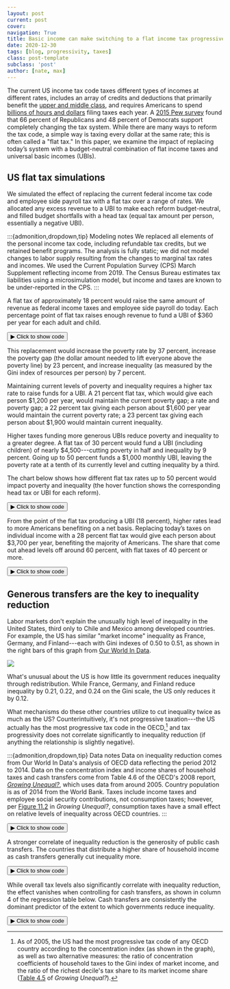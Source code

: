 ```yaml
---
layout: post
current: post
cover: 
navigation: True
title: Basic income can make switching to a flat income tax progressive
date: 2020-12-30
tags: [blog, progressivity, taxes]
class: post-template
subclass: 'post'
author: [nate, max]
---
```


<head>
  <script src="https://cdn.plot.ly/plotly-latest.min.js"></script>
  <script src="https://ajax.googleapis.com/ajax/libs/jquery/3.5.1/jquery.min.js"></script>
</head>


The current US income tax code taxes different types of incomes at different rates, includes an array of credits and deductions that primarily benefit the [upper and middle class](https://fivethirtyeight.com/features/the-tax-deductions-economists-hate/), and requires Americans to spend [billions of hours and dollars](https://www.washingtonpost.com/wp-srv/politics/documents/economy082710.pdf) filing taxes each year.
A [2015 Pew survey](https://www.pewresearch.org/fact-tank/2016/04/06/the-biggest-u-s-tax-breaks/) found that 66 percent of Republicans and 48 percent of Democrats support completely changing the tax system.
While there are many ways to reform the tax code, a simple way is taxing every dollar at the same rate; this is often called a "flat tax."
In this paper, we examine the impact of replacing today’s system with a budget-neutral combination of flat income taxes and universal basic incomes (UBIs).

## US flat tax simulations

We simulated the effect of replacing the current federal income tax code and employee side payroll tax with a flat tax over a range of rates.
We allocated any excess revenue to a UBI to make each reform budget-neutral, and filled budget shortfalls with a head tax (equal tax amount per person, essentially a negative UBI).


:::{admonition,dropdown,tip} Modeling notes
We replaced all elements of the personal income tax code, including refundable tax credits, but we retained benefit programs.
The analysis is fully static; we did not model changes to labor supply resulting from the changes to marginal tax rates and incomes.
We used the Current Population Survey (CPS) March Supplement reflecting income from 2019.
The Census Bureau estimates tax liabilities using a microsimulation model, but income and taxes are known to be under-reported in the CPS.
:::


A flat tax of approximately 18 percent would raise the same amount of revenue as federal income taxes and employee side payroll do today.
Each percentage point of flat tax raises enough revenue to fund a UBI of $360 per year for each adult and child.


<button class="code-button" id="button1" onclick="f1()">&#9654; Click to show code</button>
<div class="code-cell" id="asset_code_1" style="display: none;">
  <pre>
    <code>
import pandas as pd
import numpy as np
import plotly.express as px
import plotly.graph_objects as go
import microdf as mdf
import statsmodels.api as sm
import stargazer.stargazer as sg
from pandas_datareader import wb


summary = pd.read_csv("data/summary.csv")


BLUE = "#1976D2"
DARK_BLUE = "#1565C0"
LIGHT_BLUE = "#90CAF9"
GRAY = "#BDBDBD"
CONFIG = {"displayModeBar": False}

def add_ubi_center_watermark(fig, x, y=-0.14):
    fig.add_layout_image(
        dict(
            source="https://raw.githubusercontent.com/UBICenter/blog/master/jb/_static/ubi_center_logo_wide_blue.png",
            # See https://github.com/plotly/plotly.py/issues/2975.
            # source="../_static/ubi_center_logo_wide_blue.png",
            xref="paper", yref="paper",
            x=x, y=y,
            sizex=0.12, sizey=0.12,
            xanchor="right", yanchor="bottom"
        )
    )

fig = px.line()

fig.add_trace(
    go.Scatter(
        x=summary.flat_tax,
        y=summary.ubi.round(),
        mode="markers+lines",
        name="UBI (head tax)",
        line=dict(color=BLUE, width=2),
    )
)

fig.add_shape(
    type="line", line=dict(dash="dot", color="gray"), x0=-1, x1=50, y0=0, y1=0
)

fig.update_xaxes(
    tickangle=0,
    title_text="Flat tax rate",
    tickfont={"size": 14},
    title_standoff=25,
    ticksuffix="%",
    tickprefix="",
)

fig.update_yaxes(
    title_text="Budget-neutral annual UBI (head tax)",
    tickprefix="$",
    tickfont={"size": 14},
    title_standoff=25,
)

fig.update_xaxes(title_font=dict(size=16, color="black"))
fig.update_yaxes(title_font=dict(size=16, color="black"))
fig.update_layout(
    title_text="Budget-neutral UBI (head tax) by flat tax rate",
    hoverlabel_align="right",
    font_family="Roboto",
    title_font_size=20,
)

add_ubi_center_watermark(fig, 0.98)

fig.update_layout(plot_bgcolor="white", hovermode="x")
fig.update_layout(legend=dict(yanchor="top", y=0.99, xanchor="left", x=0.8))
fig.update_traces(mode="markers+lines")

fig.show(config=CONFIG)
    </code>
  </pre>
</div>

<script>
function f1() {
  var x = document.getElementById("asset_code_1");
  var b = document.getElementById("button1");
  if (x.style.display === "none") {
    x.style.display = "block";
    b.innerHTML = "&#9660 Click to hide code";
  } else {
    x.style.display = "none";
    b.innerHTML = "&#9654 Click to show code";
  }
}
</script> 

<div>
  <script>
    $(document).ready(function(){
      $("#asset1").load("{{site.baseurl}}assets/markdown_assets/us-flat-tax/2020-12-30-us-flat-tax-asset-1.html");
    });
  </script>
</div>
<div id = "asset1"></div>

This replacement would increase the poverty rate by 37 percent, increase the poverty gap (the dollar amount needed to lift everyone above the poverty line) by 23 percent, and increase inequality (as measured by the Gini index of resources per person) by 7 percent.

Maintaining current levels of poverty and inequality requires a higher tax rate to raise funds for a UBI.
A 21 percent flat tax, which would give each person $1,200 per year, would maintain the current poverty gap; a rate and poverty gap; a 22 percent tax giving each person about $1,600 per year would maintain the current poverty rate; a 23 percent tax giving each person about $1,900 would maintain current inequality.

Higher taxes funding more generous UBIs reduce poverty and inequality to a greater degree.
A flat tax of 30 percent would fund a UBI (including children) of nearly $4,500---cutting poverty in half and inequality by 9 percent.
Going up to 50 percent funds a $1,000 monthly UBI, leaving the poverty rate at a tenth of its currently level and cutting inequality by a third.

The chart below shows how different flat tax rates up to 50 percent would impact poverty and inequality (the hover function shows the corresponding head tax or UBI for each reform).


<button class="code-button" id="button2" onclick="f2()">&#9654; Click to show code</button>
<div class="code-cell" id="asset_code_2" style="display: none;">
  <pre>
    <code>
def trace(col, chg_col, name, string, color):
    """
    Args:
        col: Column name.
        chg_col: Column name of change.
        name: Name of column for printing.
        string: Formatting of customdata[1].
        color: Line color.
    """
    fig.add_trace(
        go.Scatter(
            x=summary.flat_tax,
            y=summary[chg_col],
            mode="markers+lines",
            name=name,
            line=dict(color=color, width=2),
            customdata=np.stack((summary.ubi, summary[col]), axis=-1),
            hovertemplate="<br>Flat tax: %{x}<br>"
            + "UBI (head tax): $%{customdata[0]: .0f}<br>"
            + name
            + ": "
            + string
            + "<br>"
            + "Percent change: %{y:.0f}%<br>",
            marker=dict(size=5),
        )
    )


fig = px.line()
trace(
    "poverty_rate",
    "change_poverty_rate",
    "Poverty rate",
    "%{customdata[1]: .1f}%",
    DARK_BLUE,
)
trace(
    "poverty_gap_billions",
    "change_poverty_gap",
    "Poverty gap",
    "$%{customdata[1]: .0f}B",
    LIGHT_BLUE,
)
trace("gini", "change_gini", "Gini index", "%{customdata[1]}", GRAY)


fig.update_xaxes(
    tickangle=0,
    title_text="Flat tax rate",
    tickfont={"size": 14},
    title_standoff=25,
    ticksuffix="%",
    tickprefix="",
    range=[-2, 51],
)

fig.update_yaxes(
    title_text="Percent change",
    ticksuffix="%",
    tickfont={"size": 14},
    title_standoff=25,
    range=[-101, 301],
)

fig.update_xaxes(title_font=dict(size=16, color="black"))
fig.update_yaxes(title_font=dict(size=16, color="black"))
fig.update_layout(
    title_text=(
        "Replacing employee side FICA and federal income taxes with "
        "a flat tax and UBI (head tax)"
    ),
    title_font_size=20,
    hoverlabel_align="right",
    font_family="Roboto",
)

add_ubi_center_watermark(fig, 1.01)

fig.update_layout(plot_bgcolor="white", hovermode="x")
fig.update_yaxes(zeroline=True, zerolinewidth=2, zerolinecolor="black")
fig.update_layout(legend=dict(yanchor="top", y=0.99, xanchor="left", x=0.75))

fig.show(config=CONFIG)
    </code>
  </pre>
</div>

<script>
function f2() {
  var x = document.getElementById("asset_code_2");
  var b = document.getElementById("button2");
  if (x.style.display === "none") {
    x.style.display = "block";
    b.innerHTML = "&#9660 Click to hide code";
  } else {
    x.style.display = "none";
    b.innerHTML = "&#9654 Click to show code";
  }
}
</script> 

<div>
  <script>
    $(document).ready(function(){
      $("#asset2").load("{{site.baseurl}}assets/markdown_assets/us-flat-tax/2020-12-30-us-flat-tax-asset-2.html");
    });
  </script>
</div>
<div id = "asset2"></div>

From the point of the flat tax producing a UBI (18 percent), higher rates lead to more Americans benefiting on a net basis.
Replacing today’s taxes on individual income with a 28 percent flat tax would give each person about $3,700 per year, benefiting the majority of Americans.
The share that come out ahead levels off around 60 percent, with flat taxes of 40 percent or more.


<button class="code-button" id="button3" onclick="f3()">&#9654; Click to show code</button>
<div class="code-cell" id="asset_code_3" style="display: none;">
  <pre>
    <code>
fig = px.line()

fig.add_trace(
    go.Scatter(
        x=summary.flat_tax,
        y=summary.percent_better_off,
        mode="markers+lines",
        name="",
        line=dict(color=BLUE, width=2),
        customdata=np.stack(
            (summary.ubi, summary.percent_better_off), axis=-1
        ),
        hovertemplate="<br>Flat tax: %{x}<br>"
        # TODO: Adapt "UBI" vs "head tax" for value.
        + "UBI (head tax): $%{customdata[0]: .0f}<br>"
        + "Share better off: %{y:.0f}%<br>",
        marker=dict(size=5),
    )
)

fig.add_shape(
    type="line",
    line=dict(dash="dot", color="gray"),
    x0=-1,
    x1=50,
    y0=50,
    y1=50,
)

fig.update_xaxes(
    tickangle=0,
    title_text="Flat tax rate",
    tickfont={"size": 14},
    title_standoff=25,
    ticksuffix="%",
    tickprefix="",
)

fig.update_yaxes(
    title_text="",
    ticksuffix="%",
    tickfont={"size": 14},
    title_standoff=25,
    tickvals=[0, 10, 20, 30, 40, 50, 60, 70, 80, 90, 100],
    range=[20, 80],
)

fig.update_xaxes(title_font=dict(size=16, color="black"))
fig.update_yaxes(title_font=dict(size=16, color="black"))
fig.update_layout(
    title_text=(
        "Share of people who gain from switching to a flat tax and "
        "UBI (head tax)"
    ),
    title_font_size=20,
    hoverlabel_align="right",
    font_family="Roboto",
)

add_ubi_center_watermark(fig, 0.98)

fig.update_layout(plot_bgcolor="white", height=600, width=1000, hovermode="x")
fig.update_layout(legend=dict(yanchor="top", y=0.99, xanchor="left", x=0.8))
fig.update_traces(mode="markers+lines")

fig.show(config=CONFIG)
    </code>
  </pre>
</div>

<script>
function f3() {
  var x = document.getElementById("asset_code_3");
  var b = document.getElementById("button3");
  if (x.style.display === "none") {
    x.style.display = "block";
    b.innerHTML = "&#9660 Click to hide code";
  } else {
    x.style.display = "none";
    b.innerHTML = "&#9654 Click to show code";
  }
}
</script> 

<div>
  <script>
    $(document).ready(function(){
      $("#asset3").load("{{site.baseurl}}assets/markdown_assets/us-flat-tax/2020-12-30-us-flat-tax-asset-3.html");
    });
  </script>
</div>
<div id = "asset3"></div>

## Generous transfers are the key to inequality reduction

Labor markets don't explain the unusually high level of inequality in the United States, third only to Chile and Mexico among developed countries.
For example, the US has similar "market income" inequality as France, Germany, and Finland---each with Gini indexes of 0.50 to 0.51, as shown in the right bars of this graph from [Our World In Data](https://ourworldindata.org/income-inequality).

![](inequality-of-incomes-before-and-after-taxes-and-transfers.png)

What's unusual about the US is how little its government reduces inequality through redistribution.
While France, Germany, and Finland reduce inequality by 0.21, 0.22, and 0.24 on the Gini scale, the US only reduces it by 0.12.

What mechanisms do these other countries utilize to cut inequality twice as much as the US?
Counterintuitively, it's not progressive taxation---the US actually has the most progressive tax code in the OECD,[^progressive-tax] and tax progressivity does not correlate significantly to inequality reduction (if anything the relationship is slightly negative).

[^progressive-tax]: As of 2005, the US had the most progressive tax code of any OECD country according to the concentration index (as shown in the graph), as well as two alternative measures: the ratio of concentration coefficients of household taxes to the Gini index of market income, and the ratio of the richest decile's tax share to its market income share ([Table 4.5](https://read.oecd-ilibrary.org/social-issues-migration-health/growing-unequal_9789264044197-en#page108) of *Growing Unequal?*).

:::{admonition,dropdown,tip} Data notes
Data on inequality reduction comes from Our World In Data's analysis of OECD data reflecting the period 2012 to 2014.
Data on the concentration index and income shares of household taxes and cash transfers come from Table 4.6 of the OECD's 2008 report, [*Growing Unequal?*](https://read.oecd-ilibrary.org/social-issues-migration-health/growing-unequal_9789264044197-en#page109), which uses data from around 2005.
Country population is as of 2014 from the World Bank.
Taxes include income taxes and employee social security contributions, not consumption taxes;
however, per [Figure 11.2](https://read.oecd-ilibrary.org/social-issues-migration-health/growing-unequal_9789264044197-en#page296) in *Growing Unequal?*, consumption taxes have a small effect on relative levels of inequality across OECD countries.
:::


<button class="code-button" id="button4" onclick="f4()">&#9654; Click to show code</button>
<div class="code-cell" id="asset_code_4" style="display: none;">
  <pre>
    <code>
# Get data.
pop = wb.download(indicator="SP.POP.TOTL",
                  country='all', start=2014, 
                  end=2014).reset_index().drop('year', axis=1)
pop.rename({"SP.POP.TOTL": "population"}, axis=1, inplace=True)
# Align countries with Our World In Data and current convention.
pop.country.replace({"Czech Republic": "Czech Rep.",
                     "Slovak Republic": "Slovakia",
                     "Korea, Rep.": "South Korea"},
                     inplace=True)

oecd_raw = pd.read_csv("data/oecd_growing_unequal_2008_table_4_6.csv")
# Align countries with Our World In Data and current convention.
oecd_raw.country.replace({"Korea": "South Korea",
                          "Slovak Rep.": "Slovakia"},
                         inplace=True)
owid = pd.read_csv("data/inequality_pre_post_redistribution.csv")
owid["gini_diff"] = owid.gini_market - owid.gini_disposable
oecd = oecd_raw.merge(owid, on="country").merge(pop, on="country")
oecd["sqrt_pop"] = np.sqrt(oecd.population)

LABELS = {"gini_diff":
          "Gini reduction via taxes and transfers",
          "household_taxes_concentration":
          "Household tax concentration index",
          "public_cash_transfers_income_share":
          "Cash transfer share of household income",
          "population":
          "Population",
          "household_taxes_income_share":
          "Tax share of household income"
         }

# Make plot.
def ineq_scatter(x, xtitle, title, logo_x=1):
    fig = px.scatter(oecd, x=x, y="gini_diff", hover_name="country",
                     size="sqrt_pop", #trendline="ols",
                     labels=LABELS,
                     size_max=30)
    # Remove sqrt_pop from hover template.
    hovertemplate = ("<b>%{hovertext}</b><br><br>" +
                     LABELS[x] + "=%{x}<br>"
                     "Gini reduction via taxes and transfers=%{y}")
    fig.update_traces(hovertemplate=hovertemplate)
    fig.update_layout(
        title_text=title,
        title_font_size=20,
        font_family="Roboto",
    )

    fig.update_xaxes(
        tickangle=0,
        title_text=xtitle,
        tickfont={"size": 14},
        title_standoff=25,
        ticksuffix="",
        tickprefix="",
    )

    fig.update_yaxes(
        title_text="Difference between market and disposable income Gini index",
        ticksuffix="",
        tickfont={"size": 14},
        title_standoff=25,
    )
    if x == "public_cash_transfers_income_share":
        fig.update_xaxes(ticksuffix="%")

    fig.update_xaxes(title_font=dict(size=16, color="black"))
    fig.update_yaxes(title_font=dict(size=16, color="black"))

    add_ubi_center_watermark(fig, x=logo_x, y=-0.17)

    fig.update_layout(plot_bgcolor="white")

    return fig
    
fig = ineq_scatter(x="household_taxes_concentration",
             xtitle="Household tax concentration index",
             title="Tax progressivity and inequality reduction in the OECD")
fig.show()
    </code>
  </pre>
</div>

<script>
function f4() {
  var x = document.getElementById("asset_code_4");
  var b = document.getElementById("button4");
  if (x.style.display === "none") {
    x.style.display = "block";
    b.innerHTML = "&#9660 Click to hide code";
  } else {
    x.style.display = "none";
    b.innerHTML = "&#9654 Click to show code";
  }
}
</script> 

<div>
  <script>
    $(document).ready(function(){
      $("#asset4").load("{{site.baseurl}}assets/markdown_assets/us-flat-tax/2020-12-30-us-flat-tax-asset-4.html");
    });
  </script>
</div>
<div id = "asset4"></div>

A stronger correlate of inequality reduction is the generosity of public cash transfers.
The countries that distribute a higher share of household income as cash transfers generally cut inequality more.


<button class="code-button" id="button5" onclick="f5()">&#9654; Click to show code</button>
<div class="code-cell" id="asset_code_5" style="display: none;">
  <pre>
    <code>
fig = ineq_scatter(x="public_cash_transfers_income_share",
             xtitle="Public cash transfers / household disposable income",
             title="Cash transfer generosity and inequality reduction in the OECD",
             logo_x=0.95)
fig.show()
    </code>
  </pre>
</div>

<script>
function f5() {
  var x = document.getElementById("asset_code_5");
  var b = document.getElementById("button5");
  if (x.style.display === "none") {
    x.style.display = "block";
    b.innerHTML = "&#9660 Click to hide code";
  } else {
    x.style.display = "none";
    b.innerHTML = "&#9654 Click to show code";
  }
}
</script> 

<div>
  <script>
    $(document).ready(function(){
      $("#asset5").load("{{site.baseurl}}assets/markdown_assets/us-flat-tax/2020-12-30-us-flat-tax-asset-5.html");
    });
  </script>
</div>
<div id = "asset5"></div>

While overall tax levels also significantly correlate with inequality reduction, the effect vanishes when controlling for cash transfers, as shown in column 4 of the regression table below.
Cash transfers are consistently the dominant predictor of the extent to which governments reduce inequality.


<button class="code-button" id="button6" onclick="f6()">&#9654; Click to show code</button>
<div class="code-cell" id="asset_code_6" style="display: none;">
  <pre>
    <code>
oecd = sm.add_constant(oecd)

def gini_reg(x, weighted=True):
    if weighted:
        m = sm.WLS(oecd.gini_diff, oecd[x + ["const"]], oecd.population)
    else:
        m = sm.WLS(oecd.gini_diff, oecd[x + ["const"]])
    return m.fit(cov_type="HC1")  # Robust standard errors.

cash_m = gini_reg(["public_cash_transfers_income_share"])
tax_prog_m = gini_reg(["household_taxes_concentration"])
tax_level_m = gini_reg(["household_taxes_income_share"])
combined_m = gini_reg(["household_taxes_concentration",
                       "household_taxes_income_share",
                       "public_cash_transfers_income_share"])

def starg(models, covariate_order=None):
    """ Creates formatted Stargazer object.
    """
    star = sg.Stargazer(models)
    if covariate_order is not None:
        star.covariate_order(covariate_order)
    star.rename_covariates(LABELS)
    star.show_adj_r2 = False
    star.show_residual_std_err = False
    star.show_f_statistic = False
    return star


star = starg([cash_m, tax_level_m, tax_prog_m, combined_m],
             ["public_cash_transfers_income_share",
              "household_taxes_income_share",
              "household_taxes_concentration",
              ])
star.add_custom_notes(["Weighted by population. Robust SEs."])
star.title("Inequality reduction and tax levels, tax progressivity, and cash "
           "transfers")
star
    </code>
  </pre>
</div>

<script>
function f6() {
  var x = document.getElementById("asset_code_6");
  var b = document.getElementById("button6");
  if (x.style.display === "none") {
    x.style.display = "block";
    b.innerHTML = "&#9660 Click to hide code";
  } else {
    x.style.display = "none";
    b.innerHTML = "&#9654 Click to show code";
  }
}
</script> 

<div>
  <script>
    $(document).ready(function(){
      $("#asset6").load("{{site.baseurl}}assets/markdown_assets/us-flat-tax/2020-12-30-us-flat-tax-asset-6.html");
    });
  </script>
</div>
<div id = "asset6"></div>
